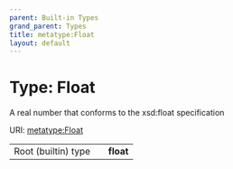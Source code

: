 ```yaml
---
parent: Built-in Types
grand_parent: Types
title: metatype:Float
layout: default
---
```


# Type: Float


A real number that conforms to the xsd:float specification

URI: [metatype:Float](https://biolink.github.io/biolinkml/docs/types/Float)

|  |  |  |
| --- | --- | --- |
| Root (builtin) type | | **float** |
